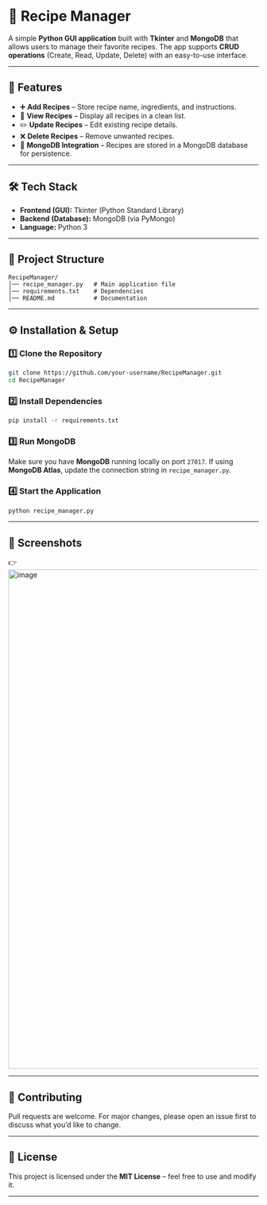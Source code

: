 # 🍲 Recipe Manager

A simple **Python GUI application** built with **Tkinter** and **MongoDB** that allows users to manage their favorite recipes.
The app supports **CRUD operations** (Create, Read, Update, Delete) with an easy-to-use interface.

---

## 🚀 Features

* ➕ **Add Recipes** – Store recipe name, ingredients, and instructions.
* 📖 **View Recipes** – Display all recipes in a clean list.
* ✏️ **Update Recipes** – Edit existing recipe details.
* ❌ **Delete Recipes** – Remove unwanted recipes.
* 💾 **MongoDB Integration** – Recipes are stored in a MongoDB database for persistence.

---

## 🛠️ Tech Stack

* **Frontend (GUI):** Tkinter (Python Standard Library)
* **Backend (Database):** MongoDB (via PyMongo)
* **Language:** Python 3

---

## 📂 Project Structure

```
RecipeManager/
│── recipe_manager.py   # Main application file
│── requirements.txt    # Dependencies
│── README.md           # Documentation
```

---

## ⚙️ Installation & Setup

### 1️⃣ Clone the Repository

```bash
git clone https://github.com/your-username/RecipeManager.git
cd RecipeManager
```

### 2️⃣ Install Dependencies

```bash
pip install -r requirements.txt
```

### 3️⃣ Run MongoDB

Make sure you have **MongoDB** running locally on port `27017`.
If using **MongoDB Atlas**, update the connection string in `recipe_manager.py`.

### 4️⃣ Start the Application

```bash
python recipe_manager.py
```

---

## 📸 Screenshots

👉 <img width="1917" height="1005" alt="image" src="https://github.com/user-attachments/assets/45777dee-ebbe-4eb8-bad9-24c853afeea3" />


---

## 🤝 Contributing

Pull requests are welcome. For major changes, please open an issue first to discuss what you’d like to change.

---

## 📜 License

This project is licensed under the **MIT License** – feel free to use and modify it.

---


